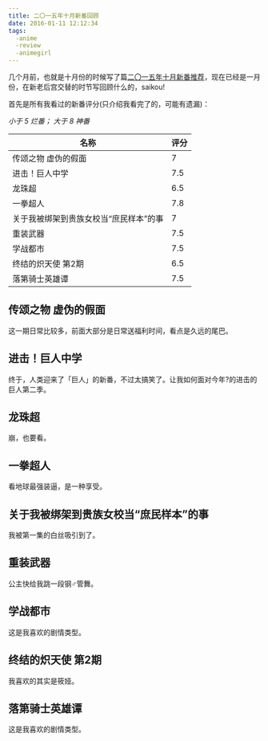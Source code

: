 ```yaml
---
title: 二〇一五年十月新番回顾
date: 2016-01-11 12:12:34
tags:
  -anime
  -review
  -animegirl
---
```

几个月前，也就是十月份的时候写了篇[二〇一五年十月新番推荐](/2015/10/13/anime-recommendations/)，现在已经是一月份，在新老后宫交替的时节写回顾什么的，saikou!

首先是所有我看过的新番评分(只介绍我看完了的，可能有遗漏)：

*小于 5 烂番； 大于 8 神番*

|名称|评分|
|---|---|
|传颂之物 虚伪的假面|7|
|进击！巨人中学|7.5|
|龙珠超|6.5|
|一拳超人|7.8|
|关于我被绑架到贵族女校当“庶民样本”的事|7|
|重装武器|7.5|
|学战都市|7.5|
|终结的炽天使 第2期|6.5|
|落第骑士英雄谭|7.5|

## <span>传颂之物 虚伪的假面</span>

这一期日常比较多，前面大部分是日常送福利时间，看点是久远的尾巴。

## <span>进击！巨人中学</span>

终于，人类迎来了「巨人」的新番，不过太搞笑了。让我如何面对今年?的进击的巨人第二季。

## <span>龙珠超</span>

崩，也要看。

## <span>一拳超人</span>

看地球最强装逼，是一种享受。

## <span>关于我被绑架到贵族女校当“庶民样本”的事</span>

我被第一集的白丝吸引到了。

## <span>重装武器</span>

公主快给我跳一段钢♂管舞。

## <span>学战都市</span>

这是我喜欢的剧情类型。

## <span>终结的炽天使 第2期</span> 

我喜欢的其实是筱娅。

## <span>落第骑士英雄谭</span>

这是我喜欢的剧情类型。

